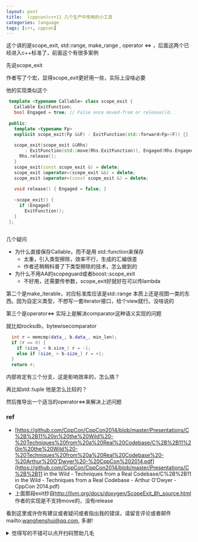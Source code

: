 ```yaml
---
layout: post
title:  (cppcon)c++11 几个生产中常用的小工具
categories: language
tags: [c++, cppcon]
---
```

  

这个讲的是scope_exit, std::range, make_range , operator <=> ，后面这两个已经进入c++标准了，前面这个有很多案例

先说scope_exit

作者写了个宏，显得scope_exit更好用一些，实际上没啥必要

他的实现类似这个

```c++
 template <typename Callable> class scope_exit {
   Callable ExitFunction;
   bool Engaged = true; // False once moved-from or release()d.
 
 public:
   template <typename Fp>
   explicit scope_exit(Fp &&F) : ExitFunction(std::forward<Fp>(F)) {}
 
   scope_exit(scope_exit &&Rhs)
       : ExitFunction(std::move(Rhs.ExitFunction)), Engaged(Rhs.Engaged) {
     Rhs.release();
   }
   scope_exit(const scope_exit &) = delete;
   scope_exit &operator=(scope_exit &&) = delete;
   scope_exit &operator=(const scope_exit &) = delete;
 
   void release() { Engaged = false; }
 
   ~scope_exit() {
     if (Engaged)
       ExitFunction();
   }
 };
 
```

几个疑问

- 为什么直接保存Callable，而不是用 std::function来保存
  - 太重，引入类型擦除，效率不行，生成的汇编很差
  - 作者还稍稍科普了下类型擦除的技术，怎么做到的
- 为什么不用AA的scopeguard或者boost::scope_exit
  - 不好用，还需要传参数，scope_exit好就好在可以传lambda



第二个是make_iterable，对应标准库应该是std::range 本质上还是视图一类的东西。因为自定义类型，不想写一套iterator接口，给个view就行。没啥说的

第三个是operator<=> 实际上是解决comparator这种语义实现的问题

就比如rocksdb，bytewisecomparator

```c++
  int r = memcmp(data_, b.data_, min_len);
  if (r == 0) {
    if (size_ < b.size_) r = -1;
    else if (size_ > b.size_) r = +1;
  }
  return r;
```

内部肯定有三个分支，这是影响效率的，怎么搞？

再比如std::tuple 他是怎么比较的？

然后推导出一个适当的operator<=>来解决上述问题





### ref

- [https://github.com/CppCon/CppCon2014/blob/master/Presentations/C%2B%2B11%20in%20the%20Wild%20-%20Techniques%20from%20a%20Real%20Codebase/C%2B%2B11%20in%20the%20Wild%20-%20Techniques%20from%20a%20Real%20Codebase%20-%20Arthur%20O'Dwyer%20-%20CppCon%202014.pdf](https://github.com/CppCon/CppCon2014/blob/master/Presentations/C%2B%2B11 in the Wild - Techniques from a Real Codebase/C%2B%2B11 in the Wild - Techniques from a Real Codebase - Arthur O'Dwyer - CppCon 2014.pdf)
- 上面那段exit抄自<http://llvm.org/docs/doxygen/ScopeExit_8h_source.html> 作者的实现是不支持move的，没有release


看到这里或许你有建议或者疑问或者指出我的错误，请留言评论或者邮件mailto:wanghenshui@qq.com, 多谢! 
<details>
<summary>觉得写的不错可以点开扫码赞助几毛</summary>
<img src="https://wanghenshui.github.io/assets/wepay.png" alt="微信转账">
</details>